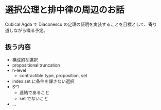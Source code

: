 # 選択公理と排中律の周辺のお話
Cubical Agda で Diaconescu の定理の証明を実装することを目標として、寄り道しながら喋る予定。
## 扱う内容
- 構成的な選択
- propositional truncation
- h-level
  - contractible type, proposition, set
- index set に条件を課さない選択
- S^1
  - 連結であること
  - set でないこと
- ...
